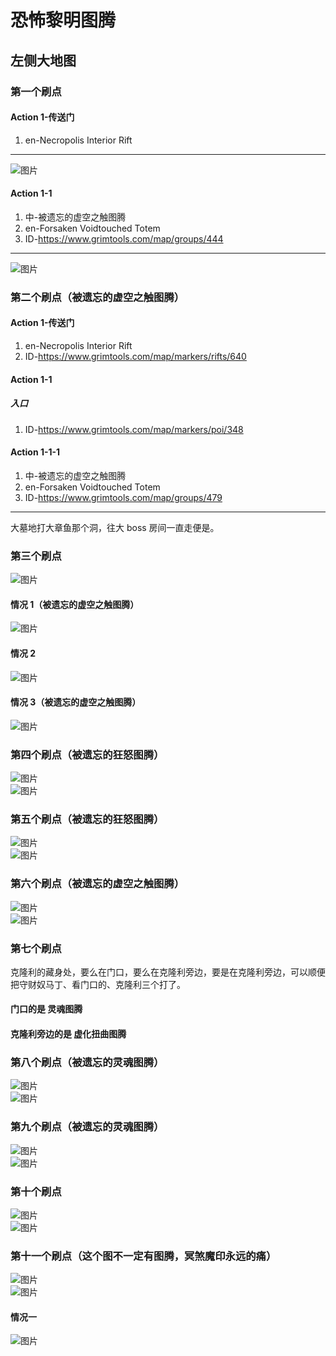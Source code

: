 # 恐怖黎明图腾
## 左侧大地图

### 第一个刷点
#### Action 1-传送门
1. en-Necropolis Interior Rift
---
![图片](./img/zuocedaditu/pic-01.png)
#### Action 1-1
1. 中-被遗忘的虚空之触图腾
1. en-Forsaken Voidtouched Totem
1. ID-<https://www.grimtools.com/map/groups/444>
---
![图片](./img/zuocedaditu/pic-02.png)

### 第二个刷点（被遗忘的虚空之触图腾）
#### Action 1-传送门
1. en-Necropolis Interior Rift
1. ID-<https://www.grimtools.com/map/markers/rifts/640>
#### Action 1-1
##### 入口
1. ID-<https://www.grimtools.com/map/markers/poi/348>
#### Action 1-1-1
1. 中-被遗忘的虚空之触图腾
1. en-Forsaken Voidtouched Totem
1. ID-<https://www.grimtools.com/map/groups/479>
---
大墓地打大章鱼那个洞，往大 boss 房间一直走便是。

### 第三个刷点
![图片](./img/zuocedaditu/pic-16.png)
#### 情况 1（被遗忘的虚空之触图腾）
![图片](./img/zuocedaditu/pic-17.png)
#### 情况 2
![图片](./img/zuocedaditu/pic-15.png)
#### 情况 3（被遗忘的虚空之触图腾）
![图片](./img/zuocedaditu/pic-18.png)

### 第四个刷点（被遗忘的狂怒图腾）
![图片](./img/zuocedaditu/pic-03.png)  
![图片](./img/zuocedaditu/pic-04.png)

### 第五个刷点（被遗忘的狂怒图腾）
![图片](./img/zuocedaditu/pic-05.png)  
![图片](./img/zuocedaditu/pic-06.png)

### 第六个刷点（被遗忘的虚空之触图腾）
![图片](./img/zuocedaditu/pic-08.png)  
![图片](./img/zuocedaditu/pic-07.png)

### 第七个刷点
克隆利的藏身处，要么在门口，要么在克隆利旁边，要是在克隆利旁边，可以顺便把守财奴马丁、看门口的、克隆利三个打了。  
#### 门口的是 灵魂图腾  
#### 克隆利旁边的是 虚化扭曲图腾

### 第八个刷点（被遗忘的灵魂图腾）
![图片](./img/zuocedaditu/pic-10.png)  
![图片](./img/zuocedaditu/pic-09.png)

### 第九个刷点（被遗忘的灵魂图腾）
![图片](./img/zuocedaditu/pic-12.png)  
![图片](./img/zuocedaditu/pic-11.png)

### 第十个刷点
![图片](./img/zuocedaditu/pic-14.png)  
![图片](./img/zuocedaditu/pic-13.png)

### 第十一个刷点（这个图不一定有图腾，冥煞魔印永远的痛）
![图片](./img/zuocedaditu/pic-20.png)  
![图片](./img/zuocedaditu/pic-21.png)
#### 情况一
![图片](./img/zuocedaditu/pic-19.png)